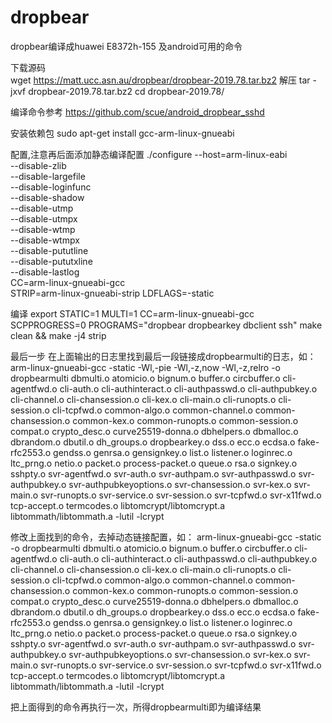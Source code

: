 # dropbear
dropbear编译成huawei E8372h-155 及android可用的命令

下载源码  
wget https://matt.ucc.asn.au/dropbear/dropbear-2019.78.tar.bz2
解压
tar   -jxvf    dropbear-2019.78.tar.bz2
cd dropbear-2019.78/

编译命令参考 https://github.com/scue/android_dropbear_sshd

安装依赖包
sudo apt-get install gcc-arm-linux-gnueabi

配置,注意再后面添加静态编译配置
./configure --host=arm-linux-eabi \
    --disable-zlib \
    --disable-largefile \
    --disable-loginfunc \
    --disable-shadow \
    --disable-utmp \
    --disable-utmpx \
    --disable-wtmp \
    --disable-wtmpx \
    --disable-pututline \
    --disable-pututxline \
    --disable-lastlog \
    CC=arm-linux-gnueabi-gcc \
    STRIP=arm-linux-gnueabi-strip LDFLAGS=-static
    
编译
export STATIC=1 MULTI=1 CC=arm-linux-gnueabi-gcc SCPPROGRESS=0 PROGRAMS="dropbear dropbearkey dbclient ssh"
make clean && make -j4 strip

最后一步
在上面输出的日志里找到最后一段链接成dropbearmulti的日志，如：
arm-linux-gnueabi-gcc -static -Wl,-pie -Wl,-z,now -Wl,-z,relro -o dropbearmulti dbmulti.o atomicio.o bignum.o buffer.o circbuffer.o cli-agentfwd.o cli-auth.o cli-authinteract.o cli-authpasswd.o cli-authpubkey.o cli-channel.o cli-chansession.o cli-kex.o cli-main.o cli-runopts.o cli-session.o cli-tcpfwd.o common-algo.o common-channel.o common-chansession.o common-kex.o common-runopts.o common-session.o compat.o crypto_desc.o curve25519-donna.o dbhelpers.o dbmalloc.o dbrandom.o dbutil.o dh_groups.o dropbearkey.o dss.o ecc.o ecdsa.o fake-rfc2553.o gendss.o genrsa.o gensignkey.o list.o listener.o loginrec.o ltc_prng.o netio.o packet.o process-packet.o queue.o rsa.o signkey.o sshpty.o svr-agentfwd.o svr-auth.o svr-authpam.o svr-authpasswd.o svr-authpubkey.o svr-authpubkeyoptions.o svr-chansession.o svr-kex.o svr-main.o svr-runopts.o svr-service.o svr-session.o svr-tcpfwd.o svr-x11fwd.o tcp-accept.o termcodes.o libtomcrypt/libtomcrypt.a libtommath/libtommath.a -lutil  -lcrypt

修改上面找到的命令，去掉动态链接配置，如：
arm-linux-gnueabi-gcc -static -o dropbearmulti dbmulti.o atomicio.o bignum.o buffer.o circbuffer.o cli-agentfwd.o cli-auth.o cli-authinteract.o cli-authpasswd.o cli-authpubkey.o cli-channel.o cli-chansession.o cli-kex.o cli-main.o cli-runopts.o cli-session.o cli-tcpfwd.o common-algo.o common-channel.o common-chansession.o common-kex.o common-runopts.o common-session.o compat.o crypto_desc.o curve25519-donna.o dbhelpers.o dbmalloc.o dbrandom.o dbutil.o dh_groups.o dropbearkey.o dss.o ecc.o ecdsa.o fake-rfc2553.o gendss.o genrsa.o gensignkey.o list.o listener.o loginrec.o ltc_prng.o netio.o packet.o process-packet.o queue.o rsa.o signkey.o sshpty.o svr-agentfwd.o svr-auth.o svr-authpam.o svr-authpasswd.o svr-authpubkey.o svr-authpubkeyoptions.o svr-chansession.o svr-kex.o svr-main.o svr-runopts.o svr-service.o svr-session.o svr-tcpfwd.o svr-x11fwd.o tcp-accept.o termcodes.o libtomcrypt/libtomcrypt.a libtommath/libtommath.a -lutil  -lcrypt

把上面得到的命令再执行一次，所得dropbearmulti即为编译结果









